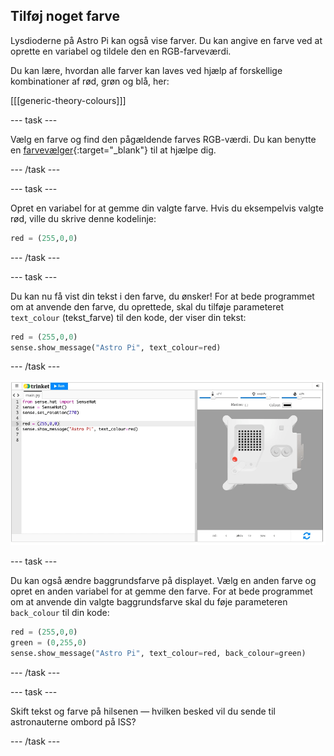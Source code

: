 ## Tilføj noget farve

Lysdioderne på Astro Pi kan også vise farver. Du kan angive en farve ved at oprette en variabel og tildele den en RGB-farveværdi.

Du kan lære, hvordan alle farver kan laves ved hjælp af forskellige kombinationer af rød, grøn og blå, her:

[[[generic-theory-colours]]]

--- task ---

Vælg en farve og find den pågældende farves RGB-værdi. Du kan benytte en [farvevælger](https://www.w3schools.com/colors/colors_rgb.asp){:target="_blank"} til at hjælpe dig.

--- /task ---

--- task ---

Opret en variabel for at gemme din valgte farve. Hvis du eksempelvis valgte rød, ville du skrive denne kodelinje:

```python
red = (255,0,0)
```

--- /task ---

--- task ---

Du kan nu få vist din tekst i den farve, du ønsker! For at bede programmet om at anvende den farve, du oprettede, skal du tilføje parameteret `text_colour` (tekst_farve) til den kode, der viser din tekst:

```python
red = (255,0,0)
sense.show_message("Astro Pi", text_colour=red)
```

--- /task ---

![Trinket Sense HAT-emulatoren kører et prøveprogram, der ruller teksten "Astro PI" hen over LED-matricen med røde bogstaver](images/M0_2.gif)

--- task ---

Du kan også ændre baggrundsfarve på displayet. Vælg en anden farve og opret en anden variabel for at gemme den farve. For at bede programmet om at anvende din valgte baggrundsfarve skal du føje parameteren `back_colour` til din kode:

```python
red = (255,0,0)
green = (0,255,0)
sense.show_message("Astro Pi", text_colour=red, back_colour=green)
```

--- /task ---

--- task ---

Skift tekst og farve på hilsenen — hvilken besked vil du sende til astronauterne ombord på ISS?

--- /task ---
